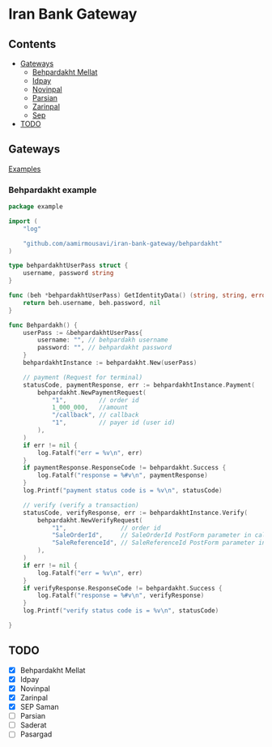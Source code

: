 # Iran Bank Gateway
## Contents
- [Gateways](#gateways)
    - [Behpardakht Mellat](#behpardakht-mellat)
	- [Idpay](https://github.com/aamirmousavi/iran-bank-gateway/blob/master/_example/idpay.go)
	- [Novinpal](https://github.com/aamirmousavi/iran-bank-gateway/blob/master/_example/novinpal.go)
	- [Parsian](https://github.com/aamirmousavi/iran-bank-gateway/blob/master/_example/parsian.go)
	- [Zarinpal](https://github.com/aamirmousavi/iran-bank-gateway/blob/master/_example/zarinpal.go)
	- [Sep](https://github.com/aamirmousavi/iran-bank-gateway/blob/master/_example/sep.go)
- [TODO](#todo)
## Gateways
[Examples](https://github.com/aamirmousavi/iran-bank-gateway/tree/master/_example)
### Behpardakht example
```go
package example

import (
	"log"

	"github.com/aamirmousavi/iran-bank-gateway/behpardakht"
)

type behpardakhtUserPass struct {
	username, password string
}

func (beh *behpardakhtUserPass) GetIdentityData() (string, string, error) {
	return beh.username, beh.password, nil
}

func Behpardakh() {
	userPass := &behpardakhtUserPass{
		username: "", // behpardakh username
		password: "", // behpardakht password
	}
	behpardakhtInstance := behpardakht.New(userPass)

	// payment (Request for terminal)
	statusCode, paymentResponse, err := behpardakhtInstance.Payment(
		behpardakht.NewPaymentRequest(
			"1",         // order id
			1_000_000,   //amount
			"/callback", // callback
			"1",         // payer id (user id)
		),
	)
	if err != nil {
		log.Fatalf("err = %v\n", err)
	}
	if paymentResponse.ResponseCode != behpardakht.Success {
		log.Fatalf("response = %#v\n", paymentResponse)
	}
	log.Printf("payment status code is = %v\n", statusCode)

	// verify (verify a transaction)
	statusCode, verifyResponse, err := behpardakhtInstance.Verify(
		behpardakht.NewVerifyRequest(
			"1",               // order id
			"SaleOrderId",     // SaleOrderId PostForm parameter in callback
			"SaleReferenceId", // SaleReferenceId PostForm parameter in callback
		),
	)
	if err != nil {
		log.Fatalf("err = %v\n", err)
	}
	if verifyResponse.ResponseCode != behpardakht.Success {
		log.Fatalf("response = %#v\n", verifyResponse)
	}
	log.Printf("verify status code is = %v\n", statusCode)

}
```

## TODO

- [x] Behpardakht Mellat
- [x] Idpay
- [x] Novinpal
- [x] Zarinpal
- [x] SEP Saman
- [ ] Parsian
- [ ] Saderat
- [ ] Pasargad